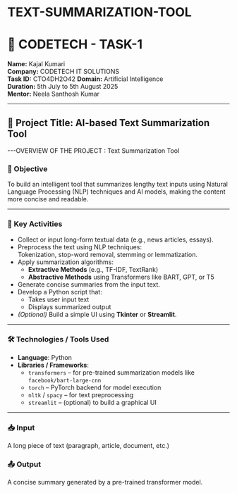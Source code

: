 # TEXT-SUMMARIZATION-TOOL

# 📄 CODETECH - TASK-1

**Name:** Kajal Kumari  
**Company:** CODETECH IT SOLUTIONS  
**Task ID:** CTO4DH2O42
**Domain:** Artificial Intelligence  
**Duration:** 5th July to 5th August 2025  
**Mentor:** Neela Santhosh Kumar  

---

## 🧠 Project Title: **AI-based Text Summarization Tool**

---OVERVIEW OF THE PROJECT : Text Summarization Tool

### 🎯 Objective  
To build an intelligent tool that summarizes lengthy text inputs using Natural Language Processing (NLP) techniques and AI models, making the content more concise and readable.

---

### 🔑 Key Activities

- Collect or input long-form textual data (e.g., news articles, essays).
- Preprocess the text using NLP techniques:  
  Tokenization, stop-word removal, stemming or lemmatization.
- Apply summarization algorithms:
  - **Extractive Methods** (e.g., TF-IDF, TextRank)
  - **Abstractive Methods** using Transformers like BART, GPT, or T5
- Generate concise summaries from the input text.
- Develop a Python script that:
  - Takes user input text
  - Displays summarized output
- *(Optional)* Build a simple UI using **Tkinter** or **Streamlit**.

---

### 🛠️ Technologies / Tools Used

- **Language**: Python  
- **Libraries / Frameworks**:
  - `transformers` – for pre-trained summarization models like `facebook/bart-large-cnn`
  - `torch` – PyTorch backend for model execution
  - `nltk` / `spacy` – for text preprocessing
  - `streamlit` – (optional) to build a graphical UI

---

### 📥 Input
A long piece of text (paragraph, article, document, etc.)

### 📤 Output
A concise summary generated by a pre-trained transformer model.




